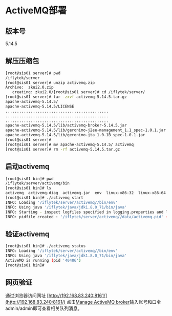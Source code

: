 # ActiveMQ部署

## 版本号

5.14.5

## 解压压缩包

```bash
[root@sis01 server]# pwd
/iflytek/server
[root@sis01 server]# unzip activemq.zip 
Archive:  zkui2.0.zip
   creating: zkui2.0/[root@sis01 server]# cd /iflytek/server/
[root@sis01 server]# tar -zxvf activemq-5.14.5.tar.gz 
apache-activemq-5.14.5/
apache-activemq-5.14.5/LICENSE
.............................................
.............................................
.............................................
apache-activemq-5.14.5/lib/activemq-broker-5.14.5.jar
apache-activemq-5.14.5/lib/geronimo-j2ee-management_1.1_spec-1.0.1.jar
apache-activemq-5.14.5/lib/geronimo-jta_1.0.1B_spec-1.0.1.jar
[root@sis01 server]# 
[root@sis01 server]# mv apache-activemq-5.14.5/ activemq
[root@sis01 server]# rm -rf activemq-5.14.5.tar.gz
```

## 启动activemq

```bash
[root@sis01 bin]# pwd
/iflytek/server/activemq/bin
[root@sis01 bin]# ls
activemq  activemq-diag  activemq.jar  env  linux-x86-32  linux-x86-64  macosx  wrapper.jar
[root@sis01 bin]# ./activemq start
INFO: Loading '/iflytek/server/activemq//bin/env'
INFO: Using java '/iflytek/java/jdk1.8.0_71/bin/java'
INFO: Starting - inspect logfiles specified in logging.properties and log4j.properties to get details
INFO: pidfile created : '/iflytek/server/activemq//data/activemq.pid' (pid '40406')
```

## 验证activemq

```bash
[root@sis01 bin]# ./activemq status
INFO: Loading '/iflytek/server/activemq//bin/env'
INFO: Using java '/iflytek/java/jdk1.8.0_71/bin/java'
ActiveMQ is running (pid '40406')
[root@sis01 bin]#
```

## 网页验证

通过浏览器访问网址 [http://192.168.83.240:8161/](http://192.168.83.240:8161/) 点击[Manage ActiveMQ broker](http://192.168.83.240:8161/admin/)输入账号和口令admin/admin即可查看相关队列消息。

